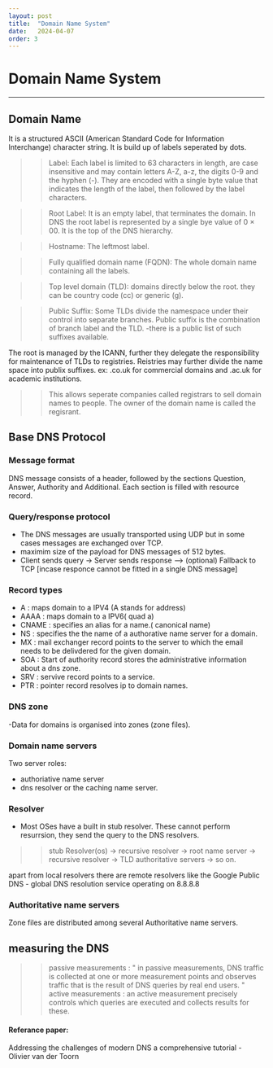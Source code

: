 ```yaml
---
layout: post
title:  "Domain Name System"
date:   2024-04-07
order: 3
---
```


# Domain Name System
***

## Domain Name
It is a structured ASCII (American Standard Code for Information Interchange) character string. It is build up of labels seperated by dots.

>> Label: Each label is limited to 63 characters in length, are case insensitive and may contain letters A-Z, a-z, the digits 0-9 and the hyphen (-). They are encoded with a single byte value that indicates the length of the label, then followed by the label characters.

>>Root Label: It is an empty label, that terminates the domain. In DNS the root label is represented by a single bye value of  0 × 00. It is the top of the DNS hierarchy.

>>Hostname: The leftmost label.

>>Fully qualified domain name (FQDN): The whole domain name containing all the labels.

>>Top level domain (TLD): domains directly below the root. they can be country code (cc) or generic (g).

>> Public Suffix: Some TLDs divide the namespace under their control into separate branches. Public suffix is the combination of branch label and the TLD. -there is a public list of such suffixes available.


The root is managed by the ICANN, further they delegate the responsibility for maintenance of TLDs to registries. Reistries may further divide the name space into publix suffixes. ex: .co.uk for commercial domains and .ac.uk for academic institutions.
>> This allows seperate companies called registrars to sell domain names to people. The owner of the domain name is called the regisrant.

##  Base DNS Protocol
### Message format
DNS message consists of a header, followed by the sections Question, Answer, Authority and Additional. Each section is filled with resource record.
### Query/response protocol
- The DNS messages are usually transported using UDP but in some cases messages are exchanged over TCP.
- maximim size of the payload for DNS messages of 512 bytes.
- Client sends query -> Server sends response —> (optional) Fallback to TCP [incase responce cannot be fitted in a single DNS message]

### Record types
- A : maps domain to a IPV4 (A stands for address)
- AAAA : maps domain to a IPV6( quad a)
- CNAME : specifies an alias for a name.( canonical name)
- NS : specifies the the name of a authorative name server for a domain.
- MX : mail exchanger record points to the server to which the email needs to be delivdered for the given domain.
- SOA : Start of authority record stores the administrative information about a dns zone.
- SRV : servive record points to a service.
- PTR : pointer record resolves ip to domain names.
### DNS zone
-Data for domains is organised into zones (zone files).

### Domain name servers
Two server roles:
- authoriative name server
- dns resolver or the caching name server.

### Resolver
- Most OSes have a built in stub resolver. These cannot perform resurrsion, they send the query to the DNS resolvers.

>> stub Resolver(os) -> recursive resolver -> root name server -> recursive resolver -> TLD authoritative servers -> so on.

apart from local resolvers there are remote resolvers like the Google Public DNS - global DNS resolution service operating on 8.8.8.8

###  Authoritative name servers
Zone files are distributed among several Authoritative name servers.

## measuring the DNS
>> passive measurements : " in passive measurements, DNS traffic
is collected at one or more measurement points and observes
traffic that is the result of DNS queries by real end users. "
>> active measurements : an active measurement precisely controls which queries
are executed and collects results for these.

#### Referance paper:
Addressing the challenges of modern DNS a comprehensive tutorial - Olivier van der Toorn